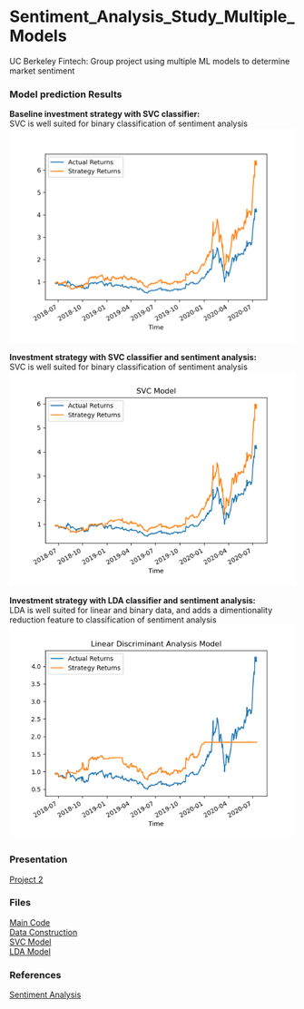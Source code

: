 # Sentiment_Analysis_Study_Multiple_Models
UC Berkeley Fintech: Group project using multiple ML models to determine market sentiment

### Model prediction Results
**Baseline investment strategy with SVC classifier:**<br>
SVC is well suited for binary classification of sentiment analysis<br>
<img src="Resources/Baseline.png" alt="Baseline" width="600"/>

**Investment strategy with SVC classifier and sentiment analysis:**<br>
SVC is well suited for binary classification of sentiment analysis<br>
<img src="Resources/SVC.png" alt="SVC with sentiment data" width="600"/>

**Investment strategy with LDA classifier and sentiment analysis:**<br>
LDA is well suited for linear and binary data, and adds a dimentionality reduction feature to classification of sentiment analysis<br>
<img src="Resources/LDA.png" alt="LDA with sentiment data" width="600"/>

### Presentation
[Project 2](Project_2-Group_2.pptx)

### Files
[Main Code](main.ipynb)<br>
[Data Construction](Branches/Joe.ipynb)<br>
[SVC Model](Branches/Alejandra.ipynb)<br>
[LDA Model](Branches/Edward.ipynb)<br>

### References
[Sentiment Analysis](https://www.youtube.com/watch?v=4OlvGGAsj8I)
